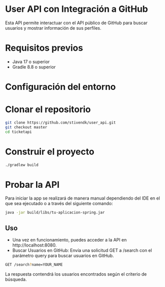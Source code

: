 # User API con Integración a GitHub

Esta API permite interactuar con el API público de GitHub para buscar usuarios y mostrar información de sus perfiles.

# Requisitos previos

- Java 17 o superior
- Gradle 8.8 o superior

# Configuración del entorno

# Clonar el repositorio

```bash
git clone https://github.com/stivendk/user_api.git
git checkout master
cd ticketapi
```

# Construir el proyecto
```bash
./gradlew build
```

# Probar la API
Para iniciar la app se realizará de manera manual dependiendo del IDE en el que sea ejecutado o a través del siguiente comando:
```bash
java -jar build/libs/tu-aplicacion-spring.jar
```

## Uso
- Una vez en funcionamiento, puedes acceder a la API en http://localhost:8080.
- Buscar Usuarios en GitHub: Envía una solicitud GET a /search con el parámetro query para buscar usuarios en GitHub.
```bash
GET /search?name=YOUR_NAME
```
La respuesta contendrá los usuarios encontrados según el criterio de búsqueda.
